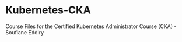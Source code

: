 # Kubernetes-CKA
Course Files for the Certified Kubernetes Administrator Course (CKA) - Soufiane Eddiry
